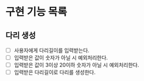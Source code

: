 # 구현 기능 목록

## 다리 생성
- [ ] 사용자에게 다리길이를 입력받는다.
- [ ] 입력받은 값이 숫자가 아닐 시 예외처리한다.
- [ ] 입력받은 값이 3이상 20이하 숫자가 아닐 시 예외처리한다.
- [ ] 입력받은 다리길이로 다리를 생성한다.